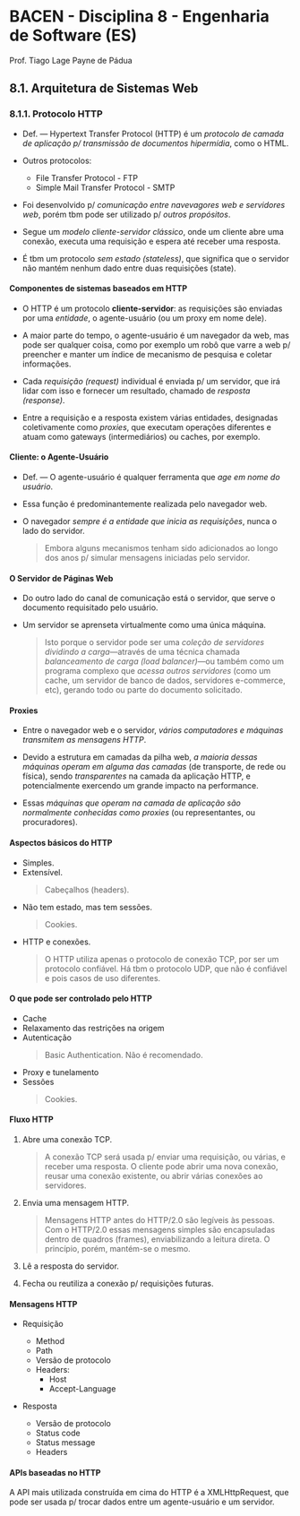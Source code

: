 # BACEN - Disciplina 8 - Engenharia de Software (ES)

Prof. Tiago Lage Payne de Pádua

## 8.1. Arquitetura de Sistemas Web

### 8.1.1. Protocolo HTTP

- Def. — Hypertext Transfer Protocol (HTTP) é um _protocolo de camada de aplicação p/ transmissão de documentos hipermídia_, como o HTML.

- Outros protocolos:

  - File Transfer Protocol - FTP
  - Simple Mail Transfer Protocol - SMTP

- Foi desenvolvido p/ _comunicação entre navevagores web e servidores web_, porém tbm pode ser utilizado p/ _outros propósitos_.

- Segue um _modelo cliente-servidor clássico_, onde um cliente abre uma conexão, executa uma requisição e espera até receber uma resposta.

- É tbm um protocolo _sem estado (stateless)_, que significa que o servidor não mantém nenhum dado entre duas requisições (state).

#### Componentes de sistemas baseados em HTTP

- O HTTP é um protocolo **cliente-servidor**: as requisições são enviadas por uma _entidade_, o agente-usuário (ou um proxy em nome dele).

- A maior parte do tempo, o agente-usuário é um navegador da web, mas pode ser qualquer coisa, como por exemplo um robô que varre a web p/ preencher e manter um índice de mecanismo de pesquisa e coletar informações.

- Cada _requisição (request)_ individual é enviada p/ um servidor, que irá lidar com isso e fornecer um resultado, chamado de _resposta (response)_.

- Entre a requisição e a resposta existem várias entidades, designadas coletivamente como _proxies_, que executam operações diferentes e atuam como gateways (intermediários) ou caches, por exemplo.

#### Cliente: o Agente-Usuário

- Def. — O agente-usuário é qualquer ferramenta que _age em nome do usuário_.

- Essa função é predominantemente realizada pelo navegador web.

- O navegador _sempre é a entidade que inicia as requisições_, nunca o lado do servidor.
  > Embora alguns mecanismos tenham sido adicionados ao longo dos anos p/ simular mensagens iniciadas pelo servidor.

#### O Servidor de Páginas Web

- Do outro lado do canal de comunicação está o servidor, que serve o documento requisitado pelo usuário.

- Um servidor se aprenseta virtualmente como uma única máquina.
  > Isto porque o servidor pode ser uma _coleção de servidores dividindo a carga_—através de uma técnica chamada _balanceamento de carga (load balancer)_—ou também como um programa complexo que _acessa outros servidores_ (como um cache, um servidor de banco de dados, servidores e-commerce, etc), gerando todo ou parte do documento solicitado.

#### Proxies

- Entre o navegador web e o servidor, _vários computadores e máquinas transmitem as mensagens HTTP_.

- Devido a estrutura em camadas da pilha web, _a maioria dessas máquinas operam em alguma das camadas_ (de transporte, de rede ou física), sendo _transparentes_ na camada da aplicação HTTP, e potencialmente exercendo um grande impacto na performance.

- Essas _máquinas que operam na camada de aplicação são normalmente conhecidas como proxies_ (ou representantes, ou procuradores).

#### Aspectos básicos do HTTP

- Simples.
- Extensível.
  > Cabeçalhos (headers).
- Não tem estado, mas tem sessões.
  > Cookies.
- HTTP e conexões.
  > O HTTP utiliza apenas o protocolo de conexão TCP, por ser um protocolo confiável. Há tbm o protocolo UDP, que não é confiável e pois casos de uso diferentes.

#### O que pode ser controlado pelo HTTP

- Cache
- Relaxamento das restrições na origem
- Autenticação
  > Basic Authentication. Não é recomendado.
- Proxy e tunelamento
- Sessões
  > Cookies.

#### Fluxo HTTP

1. Abre uma conexão TCP.

   > A conexão TCP será usada p/ enviar uma requisição, ou várias, e receber uma resposta. O cliente pode abrir uma nova conexão, reusar uma conexão existente, ou abrir várias conexões ao servidores.

2. Envia uma mensagem HTTP.

   > Mensagens HTTP antes do HTTP/2.0 são legíveis às pessoas. Com o HTTP/2.0 essas mensagens simples são encapsuladas dentro de quadros (frames), enviabilizando a leitura direta. O princípio, porém, mantém-se o mesmo.

3. Lê a resposta do servidor.

4. Fecha ou reutiliza a conexão p/ requisições futuras.

#### Mensagens HTTP

- Requisição

  - Method
  - Path
  - Versão de protocolo
  - Headers:
    - Host
    - Accept-Language

- Resposta

  - Versão de protocolo
  - Status code
  - Status message
  - Headers

#### APIs baseadas no HTTP

A API mais utilizada construída em cima do HTTP é a XMLHttpRequest, que pode ser usada p/ trocar dados entre um agente-usuário e um servidor.
